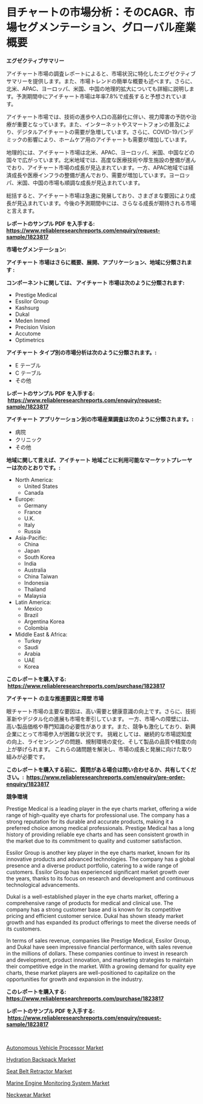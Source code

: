 <p><h1>目チャートの市場分析：そのCAGR、市場セグメンテーション、グローバル産業概要</h1></p><p><strong>エグゼクティブサマリー</strong></p>
<p><p>アイチャート市場の調査レポートによると、市場状況に特化したエグゼクティブサマリーを提供します。また、市場トレンドの簡単な概要も述べます。さらに、北米、APAC、ヨーロッパ、米国、中国の地理的拡大についても詳細に説明します。予測期間中にアイチャート市場は年率7.8%で成長すると予想されています。</p><p>アイチャート市場では、技術の進歩や人口の高齢化に伴い、視力障害の予防や治療が重要となっています。また、インターネットやスマートフォンの普及により、デジタルアイチャートの需要が急増しています。さらに、COVID-19パンデミックの影響により、ホームケア用のアイチャートも需要が増加しています。</p><p>地理的には、アイチャート市場は北米、APAC、ヨーロッパ、米国、中国などの国々で広がっています。北米地域では、高度な医療技術や厚生施設の整備が進んでおり、アイチャート市場の成長が見込まれています。一方、APAC地域では経済成長や医療インフラの整備が進んでおり、需要が増加しています。ヨーロッパ、米国、中国の市場も順調な成長が見込まれています。</p><p>総括すると、アイチャート市場は急速に発展しており、さまざまな要因により成長が見込まれています。今後の予測期間中には、さらなる成長が期待される市場と言えます。</p></p>
<p><strong>レポートのサンプル PDF を入手する: <a href="https://www.reliableresearchreports.com/enquiry/request-sample/1823817">https://www.reliableresearchreports.com/enquiry/request-sample/1823817</a></strong></p>
<p><strong>市場セグメンテーション:</strong></p>
<p><strong> アイチャート 市場はさらに概要、展開、アプリケーション、地域に分類されます :</strong></p>
<p><strong>コンポーネントに関しては、 アイチャート 市場は次のように分類されます: &nbsp;</strong></p>
<p><ul><li>Prestige Medical</li><li>Essilor Group</li><li>Kashsurg</li><li>Dukal</li><li>Meden Inmed</li><li>Precision Vision</li><li>Accutome</li><li>Optimetrics</li></ul></p>
<p><strong> アイチャート タイプ別の市場分析は次のように分類されます。:</strong></p>
<p><ul><li>E テーブル</li><li>C テーブル</li><li>その他</li></ul></p>
<p><strong>レポートのサンプル PDF を入手する: &nbsp;<a href="https://www.reliableresearchreports.com/enquiry/request-sample/1823817">https://www.reliableresearchreports.com/enquiry/request-sample/1823817</a></strong></p>
<p><strong> アイチャート アプリケーション別の市場産業調査は次のように分類されます。:</strong></p>
<p><ul><li>病院</li><li>クリニック</li><li>その他</li></ul></p>
<p><strong>地域に関して言えば、アイチャート 地域ごとに利用可能なマーケットプレーヤーは次のとおりです。:</strong></p>
<p><ul>
    <li>
        North America:
        <ul>
            <li>United States</li>
            <li>Canada</li>
        </ul>
    </li>
    <li>
        Europe:
        <ul>
            <li>Germany</li>
            <li>France</li>
            <li>U.K.</li>
            <li>Italy</li>
            <li>Russia</li>
        </ul>
    </li>
    <li>
        Asia-Pacific:
        <ul>
            <li>China</li>
            <li>Japan</li>
            <li>South Korea</li>
            <li>India</li>
            <li>Australia</li>
            <li>China Taiwan</li>
            <li>Indonesia</li>
            <li>Thailand</li>
            <li>Malaysia</li>
        </ul>
    </li>
    <li>
        Latin America:
        <ul>
            <li>Mexico</li>
            <li>Brazil</li>
            <li>Argentina Korea</li>
            <li>Colombia</li>
        </ul>
    </li>
    <li>
        Middle East & Africa:
        <ul>
            <li>Turkey</li>
            <li>Saudi</li>
            <li>Arabia</li>
            <li>UAE</li>
            <li>Korea</li>
        </ul>
    </li>
    </ul></p>
<p><strong>このレポートを購入する: &nbsp;<a href="https://www.reliableresearchreports.com/purchase/1823817">https://www.reliableresearchreports.com/purchase/1823817</a></strong></p>
<p><strong>アイチャート の主な推進要因と障壁 市場</strong></p>
<p><p>眼チャート市場の主要な要因は、高い需要と健康意識の向上です。さらに、技術革新やデジタル化の進展も市場を牽引しています。 一方、市場への障壁には、高い製品価格や専門知識の必要性があります。また、競争も激化しており、新興企業にとって市場参入が困難な状況です。 挑戦としては、継続的な市場認知度の向上、ライセンシングの問題、規制環境の変化、そして製品の品質や精度の向上が挙げられます。 これらの諸問題を解決し、市場の成長と発展に向けた取り組みが必要です。</p></p>
<p><strong>このレポートを購入する前に、質問がある場合は問い合わせるか、共有してください。:&nbsp; <a href="https://www.reliableresearchreports.com/enquiry/pre-order-enquiry/1823817">https://www.reliableresearchreports.com/enquiry/pre-order-enquiry/1823817</a></strong></p>
<p><strong>競争環境</strong></p>
<p><p>Prestige Medical is a leading player in the eye charts market, offering a wide range of high-quality eye charts for professional use. The company has a strong reputation for its durable and accurate products, making it a preferred choice among medical professionals. Prestige Medical has a long history of providing reliable eye charts and has seen consistent growth in the market due to its commitment to quality and customer satisfaction.</p><p>Essilor Group is another key player in the eye charts market, known for its innovative products and advanced technologies. The company has a global presence and a diverse product portfolio, catering to a wide range of customers. Essilor Group has experienced significant market growth over the years, thanks to its focus on research and development and continuous technological advancements.</p><p>Dukal is a well-established player in the eye charts market, offering a comprehensive range of products for medical and clinical use. The company has a strong customer base and is known for its competitive pricing and efficient customer service. Dukal has shown steady market growth and has expanded its product offerings to meet the diverse needs of its customers.</p><p>In terms of sales revenue, companies like Prestige Medical, Essilor Group, and Dukal have seen impressive financial performance, with sales revenue in the millions of dollars. These companies continue to invest in research and development, product innovation, and marketing strategies to maintain their competitive edge in the market. With a growing demand for quality eye charts, these market players are well-positioned to capitalize on the opportunities for growth and expansion in the industry.</p></p>
<p><strong>このレポートを購入する: &nbsp; <a href="https://www.reliableresearchreports.com/purchase/1823817">https://www.reliableresearchreports.com/purchase/1823817</a></strong></p>
<p><strong>レポートのサンプル PDF を入手する: &nbsp;<a href="https://www.reliableresearchreports.com/enquiry/request-sample/1823817">https://www.reliableresearchreports.com/enquiry/request-sample/1823817</a></strong><strong></strong></p>
<p>&nbsp;</p>
<p><p><a href="https://issuu.com/reportprime-2/docs/autonomous-vehicle-processor-market-size-2030.pptx">Autonomous Vehicle Processor Market</a></p><p><a href="https://github.com/dringals/Market-Research-Report-List-3/blob/main/hydration-backpack-market.md">Hydration Backpack Market</a></p><p><a href="https://view.publitas.com/reportprime-1/decoding-the-seat-belt-retractor-market-a-deep-dive-into-the-latest-market-trends-market-segmentation-and-competitive-analysis/">Seat Belt Retractor Market</a></p><p><a href="https://bubble-tree-ea4.notion.site/Marine-Engine-Monitoring-System-Market-Challenges-Opportunities-and-Growth-Drivers-and-Major-Mark-41d564f0c2fa4495811730326706054d">Marine Engine Monitoring System Market</a></p><p><a href="https://github.com/lbird53714/Market-Research-Report-List-3/blob/main/neckwear-market.md">Neckwear Market</a></p></p>